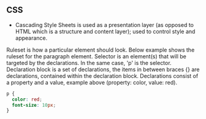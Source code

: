 ## CSS
+ Cascading Style Sheets is used as a presentation layer (as opposed to HTML which is a structure and content layer); used to control style and appearance.

Ruleset is how a particular element should look. Below example shows the ruleset for the paragraph element. Selector is an element(s) that will be targeted by the declarations. In the same case, 'p' is the selector. Declaration block is a set of declarations, the items in between braces {} are declarations, contained within the declaration block. Declarations consist of a property and a value, example above (property: color, value: red).
```css
p {
  color: red;
  font-size: 10px;
}
```
